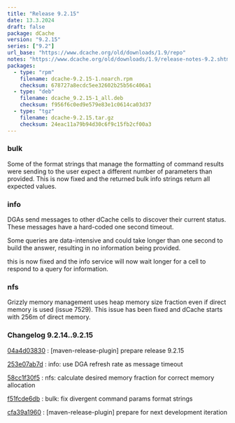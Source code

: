 ```yaml
---
title: "Release 9.2.15"
date: 13.3.2024
draft: false
package: dCache
version: "9.2.15"
series: ["9.2"]
url_base: "https://www.dcache.org/old/downloads/1.9/repo"
notes: "https://www.dcache.org/old/downloads/1.9/release-notes-9.2.shtml"
packages:
  - type: "rpm"
    filename: dcache-9.2.15-1.noarch.rpm
    checksum: 678727a8ecdc5ee32602b25b56c406a1
  - type: "deb"
    filename: dcache_9.2.15-1_all.deb
    checksum: f956f6c0ed9e579e83e1c0614ca03d37
  - type: "tgz"
    filename: dcache-9.2.15.tar.gz
    checksum: 24eac11a79b94d30c6f9c15fb2cf00a3
---
```


### bulk


Some of the format strings that manage the formatting of command results were sending to the user expect a different 
number of parameters than provided.
This is now fixed and the returned bulk info strings return all expected values.

### info


DGAs send messages to other dCache cells to discover their current status. These messages have a hard-coded one second timeout.

Some queries are data-intensive and could take longer than one second to build the answer, resulting in no information being provided.

this is now fixed and the info service will now wait longer for a cell to respond to a query for information.

### nfs


Grizzly memory management uses heap memory size fraction even if direct memory is used (issue 7529).
This issue has been fixed and  dCache starts with 256m of direct memory.



### Changelog 9.2.14..9.2.15

<!-- git log 9.2.14..9.2.15 -no-merges -format='[%h](https://github.com/dcache/dcache/commit/%H)%n:   %s%n' -->

[04a4d03830](https://github.com/dcache/dcache/commit/04a4d0383053101704b82edcae3c781901090bd3)
:   [maven-release-plugin] prepare release 9.2.15

[253e07ab7d](https://github.com/dcache/dcache/commit/253e07ab7d419bacf622d6aaed5ee73dc23de643)
:   info: use DGA refresh rate as message timeout

[58cc1f30f5](https://github.com/dcache/dcache/commit/58cc1f30f5b39bfe45c47af467186695997d6935)
:   nfs: calculate desired memory fraction for correct memory allocation

[f51fcde6db](https://github.com/dcache/dcache/commit/f51fcde6db53e1be8c553ca43f23f30e1e373774)
:   bulk: fix divergent command params format strings

[cfa39a1960](https://github.com/dcache/dcache/commit/cfa39a1960c6abf0f318f4fc2f0b9707a08cdceb)
:   [maven-release-plugin] prepare for next development iteration

